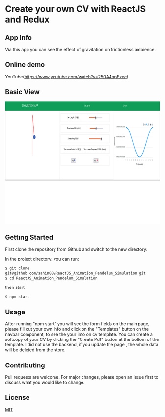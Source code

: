 # Create your own CV with ReactJS and Redux

## App Info

Via this app you can see the effect of gravitation on frictionless ambience.

## Online demo

YouTube(https://www.youtube.com/watch?v=250A4npEzec)

## Basic View

<img with='400px' height='400px' src="https://github.com/sahin88/ReactJS_Animation_Pendelum_Simulation/blob/main/react_physics.png"/>

## Getting Started

First clone the repository from Github and switch to the new directory:

In the project directory, you can run:

```
$ git clone git@github.com/sahin88/ReactJS_Animation_Pendelum_Simulation.git
$ cd ReactJS_Animation_Pendelum_Simulation

```

then start

```
$ npm start

```

## Usage

After running "npm start" you will see the form fields on the main page, please fill out your own info and click on the "Templates" button on the navbar component, to see the your info on cv template. You can create a softcopy of your CV by clicking the "Create Pdf" button at the bottom of the template.
I did not use the backend, if you update the page , the whole data will be deleted from the store.

## Contributing

Pull requests are welcome. For major changes, please open an issue first to discuss what you would like to change.

## License

[MIT](https://choosealicense.com/licenses/mit/)
